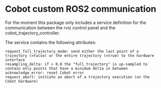 # Cobot custom ROS2 communication

For the moment this package only includes a service definition for the communication between the rviz control panel and the cobot_trajectory_controller.

The service contains the following attributes:

```
request_full_trajectory_mode: send either the last point of a trajectory (=false) or the entire trajectory (=true) to the hardware interface
resampling_delta: if > 0.0 the "full_trajectory" is up-sampled to contain only points that have a minimum delta in between
acknowledge_error: reset Cobot error
request_abort: initiate an abort of a trajectory execution (on the Cobot hardware)
```